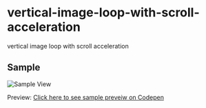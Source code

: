 # vertical-image-loop-with-scroll-acceleration
vertical image loop with scroll acceleration

## Sample
![Sample View]([https://giphy.com/embed/0yWT0ShJXSgIsBGUkD])

Preview: [Click here to see sample preveiw on Codepen](https://codepen.io/zion_ashir/pen/yLKVyyr)
